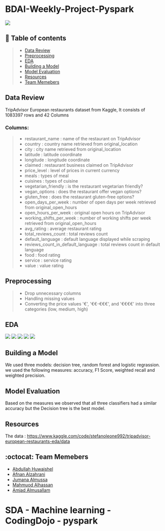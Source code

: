 # BDAI-Weekly-Project-Pyspark


<img src="https://drive.google.com/uc?export=view&id=13Mel-yO67So16PUPu3yFasJmweaOjq7P"/>

## :round_pushpin: Table of contents
> * [Data Review](#)
> * [Preprocessing](#)
> * [EDA](#)
> * [Building a Model ](#)
> * [Model Evaluation](#)
> * [Resources](#)
> * [Team Memebers](#octocatteam-memebers)

## Data Review
TripAdvisor European restaurants dataset from Kaggle, It consists of  1083397 rows and 42 Columns

### Columns:
> * restaurant_name : name of the restaurant on TripAdvisor 
> * country : country name retrieved from original_location
> * city : city name retrieved from original_location
> * latitude : latitude coordinate
> * longitude : longitude coordinate
> * claimed : restaurant business claimed on TripAdvisor
> * price_level : level of prices in current currency 
> * meals : types of meal
> * cuisines : types of cuisine
> * vegetarian_friendly : is the restaurant vegetarian friendly?
> * vegan_options : does the restaurant offer vegan options?
> * gluten_free : does the restaurant gluten-free options?
> * open_days_per_week : number of open days per week retrieved from original_open_hours
> * open_hours_per_week : original open hours on TripAdvisor
> * working_shifts_per_week : number of working shifts per week retrieved from original_open_hours
> * avg_rating : average restaurant rating
> * total_reviews_count : total reviews count
> * default_language : default language displayed while scraping
> * reviews_count_in_default_language : total reviews count in default language
> * food : food rating
> * service : service rating
> * value : value rating

## Preprocessing
> * Drop unnecessary columns 
> * Handling  missing values
> * Converting the price values '€', '€€-€€€', and '€€€€' into three categories (low, medium, high)
## EDA
<img src="https://drive.google.com/uc?export=view&id=15pjmJ7CgEdmza2wwwukV1P1Pi72c-eEq"/>

<img src="https://drive.google.com/uc?export=view&id=1IW2R1--_yYVGVoWkHfcLkkkgB-6UBcvP"/>

<img src="https://drive.google.com/uc?export=view&id=1QQTA1pji8twzj-LMitY953kj7C5f7quw"/>

<img src="https://drive.google.com/uc?export=view&id=1pngt_BAD0q4eb8Li9G9n_tnip1-qoLok"/>

<img src="https://drive.google.com/uc?export=view&id=1L-xvmNjdEuVm0w_3xuEHFXM-vxShrqrP"/>


## Building a Model 

We used three models: decision tree, random forest and logistic regrassion.
we used the following measures: accuracy, F1 Score, weighted recall and weighted precision.

## Model Evaluation

Based on the measures we observed that all three classifiers had a similar accuracy but the Decision tree is the best model.

## Resources

The data : https://www.kaggle.com/code/stefanoleone992/tripadvisor-european-restaurants-eda/data

## :octocat:	Team Memebers

- [Abdullah Huwaishel](https://github.com/hush966)
- [Afnan Alzahrani](https://github.com/AfnanAlzahrani)
- [Jumana Almussa](https://github.com/jumana0)
- [Mahmuod Alhassan](https://github.com/alhassanm)
- [Amjad Almusallam](https://github.com/ASM650)



# SDA - Machine learning - CodingDojo - pyspark 

